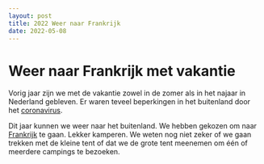 ```yaml
---
layout: post
title: 2022 Weer naar Frankrijk
date: 2022-05-08
---
```

# Weer naar Frankrijk met vakantie 
Vorig jaar zijn we met de vakantie zowel in de zomer als in het najaar in Nederland gebleven. Er waren teveel beperkingen in het buitenland door het [coronavirus](https://nl.wikipedia.org/wiki/COVID-19).  

Dit jaar kunnen we weer naar het buitenland. We hebben gekozen om naar [Frankrijk](https://nl.wikipedia.org/wiki/Frankrijk) te gaan. Lekker kamperen. We weten nog niet zeker of we gaan trekken met de kleine tent of dat we de grote tent meenemen om één of meerdere campings te bezoeken.